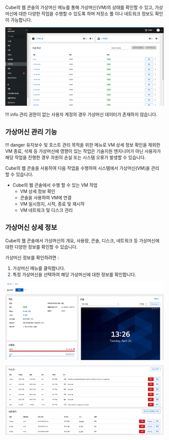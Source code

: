 Cube의 웹 콘솔의 가상머신 메뉴를 통해 가상머신(VM)의 상태를 확인할 수 있고, 가상머신에 대한 다양한 작업을 수행할 수 있도록 하며 저장소 풀 이나 네트워크 정보도 확인이 가능합니다.

![cube-vm-list](../../assets/images/cube-vm-list.png)

!!! info 
    관리 권한이 없는 사용자 계정의 경우 가상머신 데이터가 존재하지 않습니다.

## 가상머신 관리 기능

!!! danger
    유지보수 및 호스트 관리 목적을 위한 메뉴로 VM 상세 정보 확인을 제외한 VM 종료, 삭제 등 가상머신에 영향이 있는 작업은 기술지원 엔지니어가 아닌 사용자가 해당 작업을 진행한 경우 자원의 손실 또는 시스템 오류가 발생할 수 있습니다.

Cube의 웹 콘솔을 사용하여 다음 작업을 수행하여 시스템에서 가상머신(VM)을 관리 할 수 있습니다.

* Cube의 웹 콘솔에서 수행 할 수 있는 VM 작업                           
    - VM 상세 정보 확인  
    - 콘솔을 사용하여 VM에 연결                 
    - VM 일시정지, 시작, 종료 및 재시작                                                           
    - VM 네트워크 및 디스크 관리                                                                   

## 가상머신 상세 정보

Cube의 웹 콘솔에서 가상머신의 개요, 사용량, 콘솔, 디스크, 네트워크 등 가상머신에 대한 다양한 정보를 확인할 수 있습니다. 

가상머신 정보를 확인하려면 : 

1. 가상머신 메뉴를 클릭합니다.
2. 특정 가상머신을 선택하여 해당 가상머신에 대한 정보를 확인합니다.

![cube-vm-detail](../../assets/images/cube-vm-detail.png)

![cube-vm-detail2](../../assets/images/cube-vm-detail2.png)
